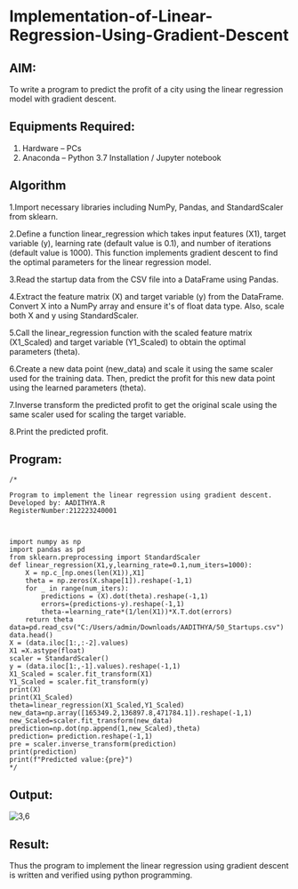 # Implementation-of-Linear-Regression-Using-Gradient-Descent

## AIM:
To write a program to predict the profit of a city using the linear regression model with gradient descent.

## Equipments Required:
1. Hardware – PCs
2. Anaconda – Python 3.7 Installation / Jupyter notebook

## Algorithm
1.Import necessary libraries including NumPy, Pandas, and StandardScaler from sklearn.

2.Define a function linear_regression which takes input features (X1), target variable (y), learning rate (default value is 0.1), and number of iterations (default value is 1000). This function implements gradient descent to find the optimal parameters for the linear regression model.

3.Read the startup data from the CSV file into a DataFrame using Pandas.

4.Extract the feature matrix (X) and target variable (y) from the DataFrame. Convert X into a NumPy array and ensure it's of float data type. Also, scale both X and y using StandardScaler.

5.Call the linear_regression function with the scaled feature matrix (X1_Scaled) and target variable (Y1_Scaled) to obtain the optimal parameters (theta).

6.Create a new data point (new_data) and scale it using the same scaler used for the training data. Then, predict the profit for this new data point using the learned parameters (theta).

7.Inverse transform the predicted profit to get the original scale using the same scaler used for scaling the target variable.

8.Print the predicted profit.
## Program:
```
/*

Program to implement the linear regression using gradient descent.
Developed by: AADITHYA.R
RegisterNumber:212223240001



import numpy as np
import pandas as pd
from sklearn.preprocessing import StandardScaler
def linear_regression(X1,y,learning_rate=0.1,num_iters=1000):
    X = np.c_[np.ones(len(X1)),X1]
    theta = np.zeros(X.shape[1]).reshape(-1,1)
    for _ in range(num_iters):
        predictions = (X).dot(theta).reshape(-1,1)
        errors=(predictions-y).reshape(-1,1)
        theta-=learning_rate*(1/len(X1))*X.T.dot(errors)
    return theta
data=pd.read_csv("C:/Users/admin/Downloads/AADITHYA/50_Startups.csv")
data.head()
X = (data.iloc[1:,:-2].values)
X1 =X.astype(float)
scaler = StandardScaler()
y = (data.iloc[1:,-1].values).reshape(-1,1)
X1_Scaled = scaler.fit_transform(X1)
Y1_Scaled = scaler.fit_transform(y)
print(X)
print(X1_Scaled)
theta=linear_regression(X1_Scaled,Y1_Scaled)
new_data=np.array([165349.2,136897.8,471784.1]).reshape(-1,1)
new_Scaled=scaler.fit_transform(new_data)
prediction=np.dot(np.append(1,new_Scaled),theta)
prediction= prediction.reshape(-1,1)
pre = scaler.inverse_transform(prediction)
print(prediction)
print(f"Predicted value:{pre}")
*/
```

## Output:
![3,6](https://github.com/Aadithya2201/Implementation-of-Linear-Regression-Using-Gradient-Descent/assets/145917810/5eb6a538-c1fb-4ba9-ac56-41bbc8a10835)

## Result:
Thus the program to implement the linear regression using gradient descent is written and verified using python programming.
